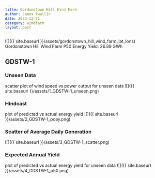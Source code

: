 ```yaml
---
title: Gordonstown Hill Wind Farm
author: James Twallin
date: 2023-12-21
category: windfarm
layout: post
---
```

![]({{ site.baseurl }}/assets/gordonstown_hill_wind_farm_lat_lons)
Gordonstown Hill Wind Farm P50 Energy Yield: 26.89 GWh

GDSTW-1
-------------
### Unseen Data 
scatter plot of wind speed vs power output for unseen data
![]({{ site.baseurl }}/assets/1_GDSTW-1_unseen.png)
### Hindcast 
plot of predicted vs actual energy yield
![]({{ site.baseurl }}/assets/2_GDSTW-1_pcey.png)
### Scatter of Average Daily Generation 

![]({{ site.baseurl }}/assets/3_GDSTW-1_scatter.png)
### Expected Annual Yield 
plot of predicted vs actual energy yield for unseen data
![]({{ site.baseurl }}/assets/4_GDSTW-1_p50.png)

